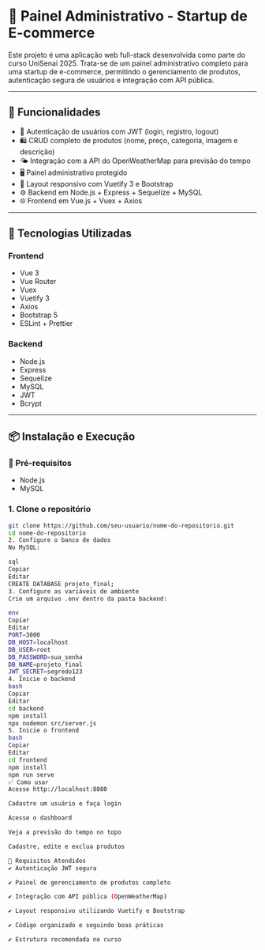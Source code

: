 # 🛒 Painel Administrativo - Startup de E-commerce

Este projeto é uma aplicação web full-stack desenvolvida como parte do curso UniSenai 2025. Trata-se de um painel administrativo completo para uma startup de e-commerce, permitindo o gerenciamento de produtos, autenticação segura de usuários e integração com API pública.

---

## 🚀 Funcionalidades

- 🔐 Autenticação de usuários com JWT (login, registro, logout)
- 🛍️ CRUD completo de produtos (nome, preço, categoria, imagem e descrição)
- 🌤️ Integração com a API do OpenWeatherMap para previsão do tempo
- 🖥️ Painel administrativo protegido
- 📱 Layout responsivo com Vuetify 3 e Bootstrap
- ⚙️ Backend em Node.js + Express + Sequelize + MySQL
- 🌐 Frontend em Vue.js + Vuex + Axios

---

## 🧱 Tecnologias Utilizadas

### Frontend
- Vue 3
- Vue Router
- Vuex
- Vuetify 3
- Axios
- Bootstrap 5
- ESLint + Prettier

### Backend
- Node.js
- Express
- Sequelize
- MySQL
- JWT
- Bcrypt

---

## 📦 Instalação e Execução

### 🔧 Pré-requisitos
- Node.js
- MySQL

### 1. Clone o repositório

```bash
git clone https://github.com/seu-usuario/nome-do-repositorio.git
cd nome-do-repositorio
2. Configure o banco de dados
No MySQL:

sql
Copiar
Editar
CREATE DATABASE projeto_final;
3. Configure as variáveis de ambiente
Crie um arquivo .env dentro da pasta backend:

env
Copiar
Editar
PORT=3000
DB_HOST=localhost
DB_USER=root
DB_PASSWORD=sua_senha
DB_NAME=projeto_final
JWT_SECRET=segredo123
4. Inicie o backend
bash
Copiar
Editar
cd backend
npm install
npx nodemon src/server.js
5. Inicie o frontend
bash
Copiar
Editar
cd frontend
npm install
npm run serve
✅ Como usar
Acesse http://localhost:8080

Cadastre um usuário e faça login

Acesse o dashboard

Veja a previsão do tempo no topo

Cadastre, edite e exclua produtos

📌 Requisitos Atendidos
✔ Autenticação JWT segura

✔ Painel de gerenciamento de produtos completo

✔ Integração com API pública (OpenWeatherMap)

✔ Layout responsivo utilizando Vuetify e Bootstrap

✔ Código organizado e seguindo boas práticas

✔ Estrutura recomendada no curso


